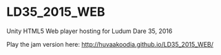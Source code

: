 # LD35_2015_WEB
Unity HTML5 Web player hosting for Ludum Dare 35, 2016

Play the jam version here: http://huvaakoodia.github.io/LD35_2015_WEB/
